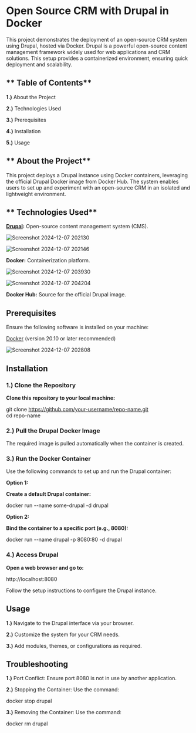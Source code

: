 # **Open Source CRM with Drupal in Docker**

This project demonstrates the deployment of an open-source CRM system using Drupal, hosted via Docker. Drupal is a powerful open-source content management framework widely used for web applications and CRM solutions. This setup provides a containerized environment, ensuring quick deployment and scalability.


## ** Table of Contents**

**1.)** About the Project

**2.)** Technologies Used

**3.)** Prerequisites

**4.)** Installation

**5.)** Usage


## ** About the Project**

This project deploys a Drupal instance using Docker containers, leveraging the official Drupal Docker image from Docker Hub. The system enables users to set up and experiment with an open-source CRM in an isolated and lightweight environment.

## ** Technologies Used**

**[Drupal](https://hub.docker.com/_/drupal/):** Open-source content management system (CMS).

![Screenshot 2024-12-07 202130](https://github.com/user-attachments/assets/7b31faa4-69e6-4eaf-afac-857ae57d4d46)

![Screenshot 2024-12-07 202146](https://github.com/user-attachments/assets/74fc3871-9667-4e55-b6e7-7d316a992c35)


**Docker:** Containerization platform.

![Screenshot 2024-12-07 203930](https://github.com/user-attachments/assets/77bd2f01-5841-40aa-a15e-65826a067d58)

![Screenshot 2024-12-07 204204](https://github.com/user-attachments/assets/703ee1c1-f4d8-473d-8b56-ff76d079c7e9)

**Docker Hub:** Source for the official Drupal image.

## **Prerequisites**

Ensure the following software is installed on your machine:

[Docker](https://www.docker.com/products/docker-desktop/) (version 20.10 or later recommended)

![Screenshot 2024-12-07 202808](https://github.com/user-attachments/assets/192179b2-9261-4fd6-9f2d-f85a9f7e6f92)

## **Installation**

### **1.)** **Clone the Repository**

**Clone this repository to your local machine:**

git clone https://github.com/your-username/repo-name.git  
cd repo-name  

### **2.) Pull the Drupal Docker Image**

The required image is pulled automatically when the container is created.

### **3.) Run the Docker Container**

Use the following commands to set up and run the Drupal container:

**Option 1:**

**Create a default Drupal container:**

docker run --name some-drupal -d drupal  

**Option 2:**

**Bind the container to a specific port (e.g., 8080):**

docker run --name drupal -p 8080:80 -d drupal  

### **4.) Access Drupal**

**Open a web browser and go to:**

http://localhost:8080  

Follow the setup instructions to configure the Drupal instance.

## **Usage**

**1.)** Navigate to the Drupal interface via your browser.

**2.)** Customize the system for your CRM needs.

**3.)** Add modules, themes, or configurations as required.

## **Troubleshooting**

**1.)** Port Conflict: Ensure port 8080 is not in use by another application.

**2.)** Stopping the Container: Use the command:

docker stop drupal  

**3.)** Removing the Container: Use the command:

docker rm drupal  



